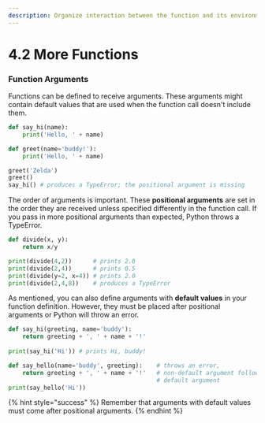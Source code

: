 ```yaml
---
description: Organize interaction between the function and its environment
---
```


# 4.2 More Functions

### Function Arguments

Functions can be defined to receive arguments. These arguments might contain default values that are used when the function call doesn't include them.

```python
def say_hi(name):
    print('Hello, ' + name)

def greet(name='buddy!'):
    print('Hello, ' + name)

greet('Zelda')
greet()
say_hi() # produces a TypeError; the positional argument is missing
```

The order of arguments is important. These **positional arguments** are set in the order they are received unless specified differently in the function call. If you pass in more positional arguments than expected, Python throws a TypeError.

```python
def divide(x, y):
    return x/y

print(divide(4,2))      # prints 2.0
print(divide(2,4))      # prints 0.5
print(divide(y=2, x=4)) # prints 2.0
print(divide(2,4,8))    # produces a TypeError
```

As mentioned, you can also define arguments with **default values** in your function definition. However, they must be placed after positional arguments or Python will throw an error.

```python
def say_hi(greeting, name='buddy'):
    return greeting + ', ' + name + '!'
    
print(say_hi('Hi')) # prints Hi, buddy!

def say_hello(name='buddy', greeting):    # throws an error,
    return greeting + ', ' + name + '!'   # non-default argument follows 
                                          # default argument
print(say_hello('Hi'))
```

{% hint style="success" %}
Remember that arguments with default values must come after positional arguments.
{% endhint %}
